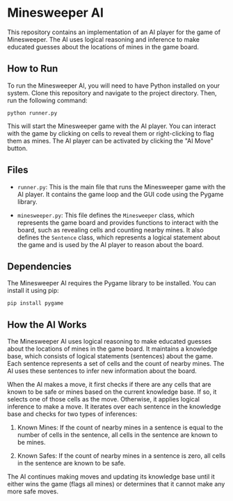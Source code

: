 # Minesweeper AI

This repository contains an implementation of an AI player for the game of Minesweeper. The AI uses logical reasoning and inference to make educated guesses about the locations of mines in the game board.

## How to Run

To run the Minesweeper AI, you will need to have Python installed on your system. Clone this repository and navigate to the project directory. Then, run the following command:

```
python runner.py
```

This will start the Minesweeper game with the AI player. You can interact with the game by clicking on cells to reveal them or right-clicking to flag them as mines. The AI player can be activated by clicking the "AI Move" button.

## Files

- `runner.py`: This is the main file that runs the Minesweeper game with the AI player. It contains the game loop and the GUI code using the Pygame library.

- `minesweeper.py`: This file defines the `Minesweeper` class, which represents the game board and provides functions to interact with the board, such as revealing cells and counting nearby mines. It also defines the `Sentence` class, which represents a logical statement about the game and is used by the AI player to reason about the board.

## Dependencies

The Minesweeper AI requires the Pygame library to be installed. You can install it using pip:

```
pip install pygame
```

## How the AI Works

The Minesweeper AI uses logical reasoning to make educated guesses about the locations of mines in the game board. It maintains a knowledge base, which consists of logical statements (sentences) about the game. Each sentence represents a set of cells and the count of nearby mines. The AI uses these sentences to infer new information about the board.

When the AI makes a move, it first checks if there are any cells that are known to be safe or mines based on the current knowledge base. If so, it selects one of those cells as the move. Otherwise, it applies logical inference to make a move. It iterates over each sentence in the knowledge base and checks for two types of inferences:

1. Known Mines: If the count of nearby mines in a sentence is equal to the number of cells in the sentence, all cells in the sentence are known to be mines.

2. Known Safes: If the count of nearby mines in a sentence is zero, all cells in the sentence are known to be safe.

The AI continues making moves and updating its knowledge base until it either wins the game (flags all mines) or determines that it cannot make any more safe moves.

